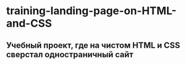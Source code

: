 # training-landing-page-on-HTML-and-CSS
## Учебный проект, где на чистом HTML и CSS сверстал одностраничный сайт
